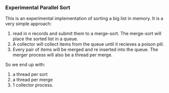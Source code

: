 ### Experimental Parallel Sort ###
This is an experimental implementation of sorting a big list in memory.
It is a very simple approach:
1. read in n records and submit them to a merge-sort. The merge-sort will place the sorted list in a queue.
2. A collector will collect items from the queue until it recieves a poison pill.
3. Every pair of items will be merged and re inserted into the queue. The merger process will also be a thread per merge.

So we end up with:
1. a thread per sort
2. a thread per merge
3. 1 collector process. 